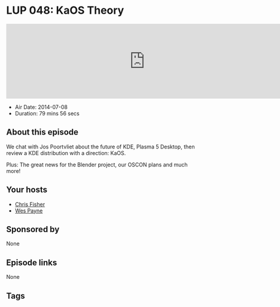 # LUP 048: KaOS Theory

<iframe src="https://player.fireside.fm/v2/RUkczH-V+5NIP_nW1?theme=dark" width="740" height="200" frameborder="0" scrolling="no"></iframe>

* Air Date: 2014-07-08
* Duration: 79 mins 56 secs

## About this episode

We chat with Jos Poortvliet about the future of KDE, Plasma 5 Desktop, then review a KDE distribution with a direction: KaOS.

Plus: The great news for the Blender project, our OSCON plans and much more!

## Your hosts
* [Chris Fisher](https://linuxunplugged.com/hosts/chrislas)
* [Wes Payne](https://linuxunplugged.com/hosts/wes)

## Sponsored by

None



## Episode links

None



## Tags


